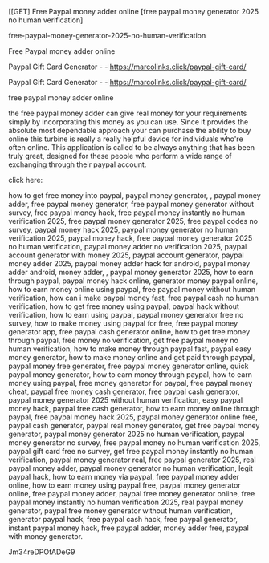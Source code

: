 [[GET] Free Paypal money adder online [free paypal money generator 2025 no human verification]

free-paypal-money-generator-2025-no-human-verification

Free Paypal money adder online

Paypal Gift Card Generator - - https://marcolinks.click/paypal-gift-card/

Paypal Gift Card Generator - - https://marcolinks.click/paypal-gift-card/

free paypal money adder online

the free paypal money adder can give real money for your requirements simply by incorporating this money as you can use. Since it provides the absolute most dependable approach your can purchase the ability to buy online this turbine is really a really helpful device for individuals who're often online. This application is called to be always anything that has been truly great, designed for these people who perform a wide range of exchanging through their paypal account.

click here:

how to get free money into paypal, paypal money generator, , paypal money adder, free paypal money generator, free paypal money generator without survey, free paypal money hack, free paypal money instantly no human verification 2025, free paypal money generator 2025, free paypal codes no survey, paypal money hack 2025, paypal money generator no human verification 2025, paypal money hack, free paypal money generator 2025 no human verification, paypal money adder no verification 2025, paypal account generator with money 2025, paypal account generator, paypal money adder 2025, paypal money adder hack for android, paypal money adder android, money adder, , paypal money generator 2025, how to earn through paypal, paypal money hack online, generator money paypal online, how to earn money online using paypal, free paypal money without human verification, how can i make paypal money fast, free paypal cash no human verification, how to get free money using paypal, paypal hack without verification, how to earn using paypal, paypal money generator free no survey, how to make money using paypal for free, free paypal money generator app, free paypal cash generator online, how to get free money through paypal, free money no verification, get free paypal money no human verification, how to make money through paypal fast, paypal easy money generator, how to make money online and get paid through paypal, paypal money free generator, free paypal money generator online, quick paypal money generator, how to earn money through paypal, how to earn money using paypal, free money generator for paypal, free paypal money cheat, paypal free money cash generator, free paypal cash generator, paypal money generator 2025 without human verification, easy paypal money hack, paypal free cash generator, how to earn money online through paypal, free paypal money hack 2025, paypal money generator online free, paypal cash generator, paypal real money generator, get free paypal money generator, paypal money generator 2025 no human verification, paypal money generator no survey, free paypal money no human verification 2025, paypal gift card free no survey, get free paypal money instantly no human verification, paypal money generator real, free paypal generator 2025, real paypal money adder, paypal money generator no human verification, legit paypal hack, how to earn money via paypal, free paypal money adder online, how to earn money using paypal free, paypal money generator online, free paypal money adder, paypal free money generator online, free paypal money instantly no human verification 2025, real paypal money generator, paypal free money generator without human verification, generator paypal hack, free paypal cash hack, free paypal generator, instant paypal money hack, free paypal adder, money adder free, paypal with money generator.

Jm34reDPOfADeG9


